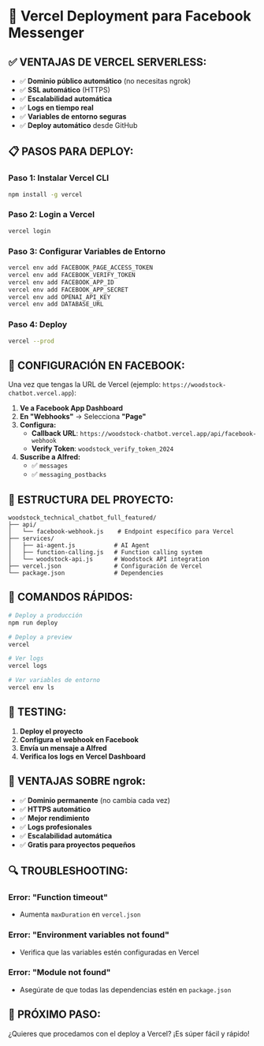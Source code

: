 # 🚀 Vercel Deployment para Facebook Messenger

## ✅ **VENTAJAS DE VERCEL SERVERLESS:**

- ✅ **Dominio público automático** (no necesitas ngrok)
- ✅ **SSL automático** (HTTPS)
- ✅ **Escalabilidad automática**
- ✅ **Logs en tiempo real**
- ✅ **Variables de entorno seguras**
- ✅ **Deploy automático** desde GitHub

## 📋 **PASOS PARA DEPLOY:**

### **Paso 1: Instalar Vercel CLI**
```bash
npm install -g vercel
```

### **Paso 2: Login a Vercel**
```bash
vercel login
```

### **Paso 3: Configurar Variables de Entorno**
```bash
vercel env add FACEBOOK_PAGE_ACCESS_TOKEN
vercel env add FACEBOOK_VERIFY_TOKEN
vercel env add FACEBOOK_APP_ID
vercel env add FACEBOOK_APP_SECRET
vercel env add OPENAI_API_KEY
vercel env add DATABASE_URL
```

### **Paso 4: Deploy**
```bash
vercel --prod
```

## 🎯 **CONFIGURACIÓN EN FACEBOOK:**

Una vez que tengas la URL de Vercel (ejemplo: `https://woodstock-chatbot.vercel.app`):

1. **Ve a Facebook App Dashboard**
2. **En "Webhooks"** → Selecciona **"Page"**
3. **Configura:**
   - **Callback URL**: `https://woodstock-chatbot.vercel.app/api/facebook-webhook`
   - **Verify Token**: `woodstock_verify_token_2024`
4. **Suscribe a Alfred:**
   - ✅ `messages`
   - ✅ `messaging_postbacks`

## 🔧 **ESTRUCTURA DEL PROYECTO:**

```
woodstock_technical_chatbot_full_featured/
├── api/
│   └── facebook-webhook.js    # Endpoint específico para Vercel
├── services/
│   ├── ai-agent.js           # AI Agent
│   ├── function-calling.js   # Function calling system
│   └── woodstock-api.js      # Woodstock API integration
├── vercel.json               # Configuración de Vercel
└── package.json              # Dependencies
```

## 🚀 **COMANDOS RÁPIDOS:**

```bash
# Deploy a producción
npm run deploy

# Deploy a preview
vercel

# Ver logs
vercel logs

# Ver variables de entorno
vercel env ls
```

## 📱 **TESTING:**

1. **Deploy el proyecto**
2. **Configura el webhook en Facebook**
3. **Envía un mensaje a Alfred**
4. **Verifica los logs en Vercel Dashboard**

## 🎯 **VENTAJAS SOBRE ngrok:**

- ✅ **Dominio permanente** (no cambia cada vez)
- ✅ **HTTPS automático**
- ✅ **Mejor rendimiento**
- ✅ **Logs profesionales**
- ✅ **Escalabilidad automática**
- ✅ **Gratis para proyectos pequeños**

## 🔍 **TROUBLESHOOTING:**

### Error: "Function timeout"
- Aumenta `maxDuration` en `vercel.json`

### Error: "Environment variables not found"
- Verifica que las variables estén configuradas en Vercel

### Error: "Module not found"
- Asegúrate de que todas las dependencias estén en `package.json`

## 🚀 **PRÓXIMO PASO:**

¿Quieres que procedamos con el deploy a Vercel? ¡Es súper fácil y rápido! 